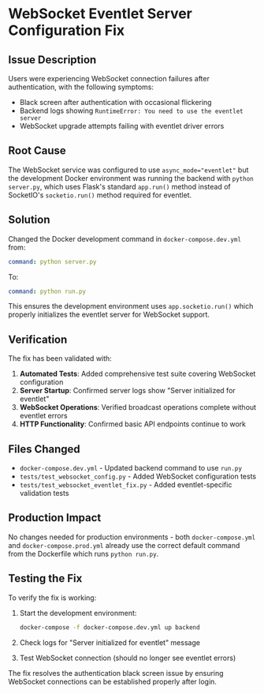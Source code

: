 # WebSocket Eventlet Server Configuration Fix

## Issue Description

Users were experiencing WebSocket connection failures after authentication, with the following symptoms:

- Black screen after authentication with occasional flickering 
- Backend logs showing `RuntimeError: You need to use the eventlet server`
- WebSocket upgrade attempts failing with eventlet driver errors

## Root Cause

The WebSocket service was configured to use `async_mode="eventlet"` but the development Docker environment was running the backend with `python server.py`, which uses Flask's standard `app.run()` method instead of SocketIO's `socketio.run()` method required for eventlet.

## Solution

Changed the Docker development command in `docker-compose.dev.yml` from:
```yaml
command: python server.py
```

To:
```yaml  
command: python run.py
```

This ensures the development environment uses `app.socketio.run()` which properly initializes the eventlet server for WebSocket support.

## Verification

The fix has been validated with:

1. **Automated Tests**: Added comprehensive test suite covering WebSocket configuration
2. **Server Startup**: Confirmed server logs show "Server initialized for eventlet"
3. **WebSocket Operations**: Verified broadcast operations complete without eventlet errors
4. **HTTP Functionality**: Confirmed basic API endpoints continue to work

## Files Changed

- `docker-compose.dev.yml` - Updated backend command to use `run.py`
- `tests/test_websocket_config.py` - Added WebSocket configuration tests
- `tests/test_websocket_eventlet_fix.py` - Added eventlet-specific validation tests

## Production Impact

No changes needed for production environments - both `docker-compose.yml` and `docker-compose.prod.yml` already use the correct default command from the Dockerfile which runs `python run.py`.

## Testing the Fix

To verify the fix is working:

1. Start the development environment:
   ```bash
   docker-compose -f docker-compose.dev.yml up backend
   ```

2. Check logs for "Server initialized for eventlet" message

3. Test WebSocket connection (should no longer see eventlet errors)

The fix resolves the authentication black screen issue by ensuring WebSocket connections can be established properly after login.